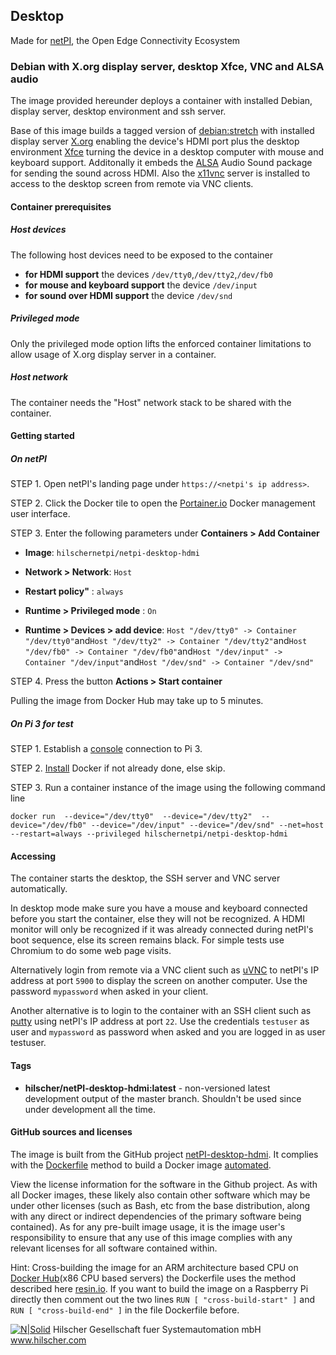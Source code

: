 ## Desktop

Made for [netPI](https://www.netiot.com/netpi/), the Open Edge Connectivity Ecosystem 

### Debian with X.org display server, desktop Xfce, VNC and ALSA audio

The image provided hereunder deploys a container with installed Debian, display server, desktop environment and ssh server.

Base of this image builds a tagged version of [debian:stretch](https://hub.docker.com/r/resin/armv7hf-debian/tags/) with installed display server [X.org](https://en.wikipedia.org/wiki/X.Org_Server) enabling the device's HDMI port plus the desktop environment [Xfce](https://www.xfce.org/?lang=en) turning the device in a desktop computer with mouse and keyboard support. Additonally it embeds the [ALSA](https://wiki.debian.org/ALSA) Audio Sound package for sending the sound across HDMI. Also the [x11vnc](https://en.wikipedia.org/wiki/X11vnc) server is installed to access to the desktop screen from remote via VNC clients.

#### Container prerequisites

##### Host devices

The following host devices need to be exposed to the container

* **for HDMI support** the devices `/dev/tty0`,`/dev/tty2`,`/dev/fb0`
* **for mouse and keyboard support** the device `/dev/input`
* **for sound over HDMI support** the device `/dev/snd`

##### Privileged mode

Only the privileged mode option lifts the enforced container limitations to allow usage of X.org display server in a container.

##### Host network

The container needs the "Host" network stack to be shared with the container.

#### Getting started

##### On netPI

STEP 1. Open netPI's landing page under `https://<netpi's ip address>`.

STEP 2. Click the Docker tile to open the [Portainer.io](http://portainer.io/) Docker management user interface.

STEP 3. Enter the following parameters under **Containers > Add Container**

* **Image**: `hilschernetpi/netpi-desktop-hdmi`

* **Network > Network**: `Host`

* **Restart policy"** : `always`

* **Runtime > Privileged mode** : `On`

* **Runtime > Devices > add device**: `Host "/dev/tty0" -> Container "/dev/tty0"`and`Host "/dev/tty2" -> Container "/dev/tty2"`and`Host "/dev/fb0" -> Container "/dev/fb0"`and`Host "/dev/input" -> Container "/dev/input"`and`Host "/dev/snd" -> Container "/dev/snd"`

STEP 4. Press the button **Actions > Start container**

Pulling the image from Docker Hub may take up to 5 minutes.

##### On Pi 3 for test

STEP 1. Establish a [console](https://www.raspberrypi.org/documentation/usage/terminal/README.md) connection to Pi 3.

STEP 2. [Install](https://www.raspberrypi.org/blog/docker-comes-to-raspberry-pi/) Docker if not already done, else skip. 

STEP 3. Run a container instance of the image using the following command line

`docker run 
   --device="/dev/tty0" 
   --device="/dev/tty2" 
   --device="/dev/fb0"
   --device="/dev/input"
   --device="/dev/snd"
   --net=host
   --restart=always
   --privileged
   hilschernetpi/netpi-desktop-hdmi
`

#### Accessing

The container starts the desktop, the SSH server and VNC server automatically.

In desktop mode make sure you have a mouse and keyboard connected before you start the container, else they will not be recognized. A HDMI monitor will only be recognized if it was already connected during netPI's boot sequence, else its screen remains black. For simple tests use Chromium to do some web page visits.

Alternatively login from remote via a VNC client such as [uVNC](https://www.uvnc.com/) to netPI's IP address at port `5900` to display the screen on another computer. Use the password `mypassword` when asked in your client.

Another alternative is to login to the container with an SSH client such as [putty](http://www.putty.org/) using netPI's IP address at port `22`. Use the credentials `testuser` as user and `mypassword` as password when asked and you are logged in as user testuser.


#### Tags

* **hilscher/netPI-desktop-hdmi:latest** - non-versioned latest development output of the master branch. Shouldn't be used since under development all the time.

#### GitHub sources and licenses
The image is built from the GitHub project [netPI-desktop-hdmi](https://github.com/hilscher/netPI-desktop-hdmi). It complies with the [Dockerfile](https://docs.docker.com/engine/reference/builder/) method to build a Docker image [automated](https://docs.docker.com/docker-hub/builds/).

View the license information for the software in the Github project. As with all Docker images, these likely also contain other software which may be under other licenses (such as Bash, etc from the base distribution, along with any direct or indirect dependencies of the primary software being contained).
As for any pre-built image usage, it is the image user's responsibility to ensure that any use of this image complies with any relevant licenses for all software contained within.

Hint: Cross-building the image for an ARM architecture based CPU on [Docker Hub](https://hub.docker.com/)(x86 CPU based servers) the Dockerfile uses the method described here [resin.io](https://resin.io/blog/building-arm-containers-on-any-x86-machine-even-dockerhub/). If you want to build the image on a Raspberry Pi directly then comment out the two lines `RUN [ "cross-build-start" ]` and `RUN [ "cross-build-end" ]` in the file Dockerfile before.

[![N|Solid](http://www.hilscher.com/fileadmin/templates/doctima_2013/resources/Images/logo_hilscher.png)](http://www.hilscher.com)  Hilscher Gesellschaft fuer Systemautomation mbH  www.hilscher.com
